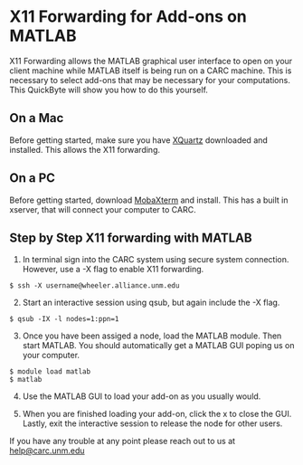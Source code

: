 # X11 Forwarding for Add-ons on MATLAB

X11 Forwarding allows the MATLAB graphical user interface to open on your client machine while MATLAB itself is being run on a 
CARC machine. This is necessary to select add-ons that may be necessary for your computations. This QuickByte will show you how 
to do this yourself. 


## On a Mac

Before getting started, make sure you have [XQuartz](https://www.xquartz.org) downloaded and installed. This allows the X11 
forwarding. 


## On a PC

Before getting started, download [MobaXterm](https://mobaxterm.mobatek.net) and install. This has a built in xserver, that will 
connect your computer to CARC. 


## Step by Step X11 forwarding with MATLAB

1. In terminal sign into the CARC system using secure system connection. However, use a -X flag to enable X11 forwarding. 

``` 
$ ssh -X username@wheeler.alliance.unm.edu
```

2. Start an interactive session using qsub, but again include the -X flag. 

```
$ qsub -IX -l nodes=1:ppn=1
```

3. Once you have been assiged a node, load the MATLAB module. Then start MATLAB. You should automatically get a MATLAB GUI 
poping us on your computer. 

``` 
$ module load matlab
$ matlab
```

4. Use the MATLAB GUI to load your add-on as you usually would. 

5. When you are finished loading your add-on, click the x to close the GUI. Lastly, exit the interactive session to release the 
node for other users. 


If you have any trouble at any point please reach out to us at help@carc.unm.edu 

